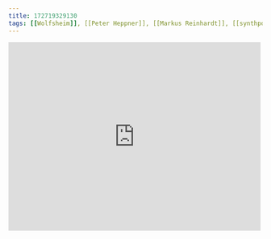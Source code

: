 ```yaml
---
title: 172719329130
tags: [[Wolfsheim]], [[Peter Heppner]], [[Markus Reinhardt]], [[synthpop]]
---
```

<iframe allow="accelerometer; autoplay; clipboard-write; encrypted-media; gyroscope; picture-in-picture" allowfullscreen="" frameborder="0" height="375" id="youtube_iframe" src="https://www.youtube.com/embed/aQUDGl7JR7Y?feature=oembed&amp;enablejsapi=1&amp;origin=https://safe.txmblr.com&amp;wmode=opaque" width="500"></iframe>